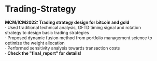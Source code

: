 # Trading-Strategy
**MCM/ICM2022: Trading strategy design for bitcoin and gold** <br>
· Used traditional technical analysis, GFTD timing signal and rotation strategy to design basic trading strategies <br>
· Proposed dynamic fusion method from portfolio management science to optimize the weight allocation <br>
· Performed sensitivity analysis towards transaction costs <br>
· **Check the "final_report" for details!**
